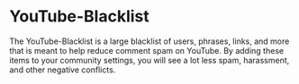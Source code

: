 # YouTube-Blacklist
The YouTube-Blacklist is a large blacklist of users, phrases, links, and more that is meant to help reduce comment spam on YouTube. By adding these items to your community settings, you will see a lot less spam, harassment, and other negative conflicts. 
